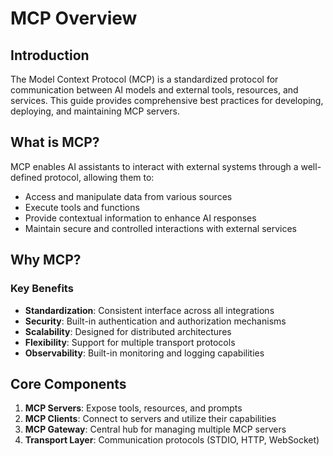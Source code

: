 # MCP Overview

## Introduction

The Model Context Protocol (MCP) is a standardized protocol for communication between AI models and external tools, resources, and services. This guide provides comprehensive best practices for developing, deploying, and maintaining MCP servers.

## What is MCP?

MCP enables AI assistants to interact with external systems through a well-defined protocol, allowing them to:

- Access and manipulate data from various sources
- Execute tools and functions
- Provide contextual information to enhance AI responses
- Maintain secure and controlled interactions with external services

## Why MCP?

### Key Benefits

- **Standardization**: Consistent interface across all integrations
- **Security**: Built-in authentication and authorization mechanisms
- **Scalability**: Designed for distributed architectures
- **Flexibility**: Support for multiple transport protocols
- **Observability**: Built-in monitoring and logging capabilities

## Core Components

1. **MCP Servers**: Expose tools, resources, and prompts
2. **MCP Clients**: Connect to servers and utilize their capabilities
3. **MCP Gateway**: Central hub for managing multiple MCP servers
4. **Transport Layer**: Communication protocols (STDIO, HTTP, WebSocket)
